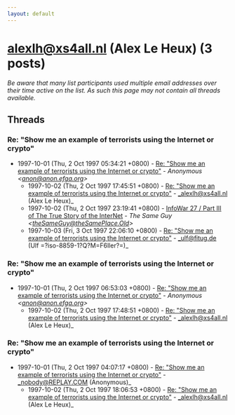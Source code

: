 ```yaml
---
layout: default
---
```


# alexlh@xs4all.nl (Alex Le Heux) (3 posts)

_Be aware that many list participants used multiple email addresses over their time active on the list. As such this page may not contain all threads available._

## Threads

### Re: "Show me an example of terrorists using the Internet or crypto"
+ 1997-10-01 (Thu, 2 Oct 1997 05:34:21 +0800) - [Re: "Show me an example of terrorists using the Internet or crypto"](/archive/1997/10/345a8b02083fea1198b0547935ad80d30f72ee6e2d1a981831fc8bb5e9459aee) - _Anonymous \<anon@anon.efga.org\>_
  + 1997-10-02 (Thu, 2 Oct 1997 17:45:51 +0800) - [Re: "Show me an example of terrorists using the Internet or crypto"](/archive/1997/10/bf8ffaf661f49182bca94e5b460873965e46f83c4a2593856a79d3c1e3938566) - _alexlh@xs4all.nl (Alex Le Heux)_
  + 1997-10-02 (Thu, 2 Oct 1997 23:19:41 +0800) - [InfoWar 27 / Part III of The True Story of the InterNet](/archive/1997/10/b4dd5f572a4394ede884bd64aaf4825576c0a98c2ed010ad219345754e25c78f) - _The Same Guy \<theSameGuy@theSamePlace.Old\>_
  + 1997-10-03 (Fri, 3 Oct 1997 22:06:10 +0800) - [Re: "Show me an example of terrorists using the Internet or crypto"](/archive/1997/10/616f213b4d40b0096db6f45fc686024c1d3dcd07817a546c7144b80a4c6363bd) - _ulf@fitug.de (Ulf =?iso-8859-1?Q?M=F6ller?=)_

### Re: "Show me an example of terrorists using the Internet or crypto"
+ 1997-10-01 (Thu, 2 Oct 1997 06:53:03 +0800) - [Re: "Show me an example of terrorists using the Internet or crypto"](/archive/1997/10/6716814efb1678a7fba0ec43565644d19836309a64c37dcd0c8871be48ea8133) - _Anonymous \<anon@anon.efga.org\>_
  + 1997-10-02 (Thu, 2 Oct 1997 17:48:51 +0800) - [Re: "Show me an example of terrorists using the Internet or crypto"](/archive/1997/10/84b07eefb3e3612bacfc77d0cbc383a537937286ff12177b738660a61d99cff9) - _alexlh@xs4all.nl (Alex Le Heux)_

### Re: "Show me an example of terrorists using the Internet or crypto"
+ 1997-10-01 (Thu, 2 Oct 1997 04:07:17 +0800) - [Re: "Show me an example of terrorists using the Internet or crypto"](/archive/1997/10/5fef5935c521394f62564ecb931ce53940376cf3187f119ad2c59417f7ab1326) - _nobody@REPLAY.COM (Anonymous)_
  + 1997-10-02 (Thu, 2 Oct 1997 18:06:53 +0800) - [Re: "Show me an example of terrorists using the Internet or crypto"](/archive/1997/10/d9fc855aac728a7e46fd0ad5c64fff255917f1620343efb46f9c8d3bc0265412) - _alexlh@xs4all.nl (Alex Le Heux)_

